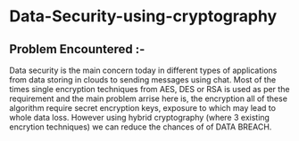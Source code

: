 # Data-Security-using-cryptography
## Problem Encountered :-
Data security is the main concern today in different types of applications from data storing in clouds to sending messages using chat. Most of the times single encryption techniques from AES, DES or RSA is used as per the requirement and the main problem arrise here is, the encryption all of these algorithm require secret encryption keys, exposure to which may lead to whole data loss. However using hybrid cryptography (where 3 existing encrytion techniques) we can reduce the chances of of DATA BREACH.

